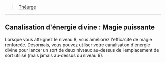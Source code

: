 ﻿---
!GenericItem
Name: "Canalisation d'énergie divine : Magie puissante"
Id: cleric_theurgist_hd.md#canalisation-dénergie-divine--magie-puissante
ParentLink: cleric_theurgist_hd.md#théurge
ParentName: Théurge
NameLevel: 2
Attributes: {}
AttributesDictionary: >+
  {}

---
> [Théurge](hd_cleric_theurgist.md)

---

## Canalisation d'énergie divine : Magie puissante

Lorsque vous atteignez le niveau 8, vous améliorez l'efficacité de magie renforcée. Désormais, vous pouvez utiliser votre canalisation d'énergie divine pour lancer un sort de deux niveaux au-dessus de l'emplacement de sort utilisé (mais jamais au-dessus du niveau 9).


